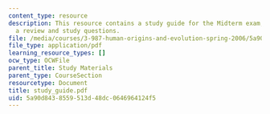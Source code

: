```yaml
---
content_type: resource
description: This resource contains a study guide for the Midterm exam, including
  a review and study questions.
file: /media/courses/3-987-human-origins-and-evolution-spring-2006/5a90d8438559513d48dc0646964124f5_study_guide.pdf
file_type: application/pdf
learning_resource_types: []
ocw_type: OCWFile
parent_title: Study Materials
parent_type: CourseSection
resourcetype: Document
title: study_guide.pdf
uid: 5a90d843-8559-513d-48dc-0646964124f5
---
```

